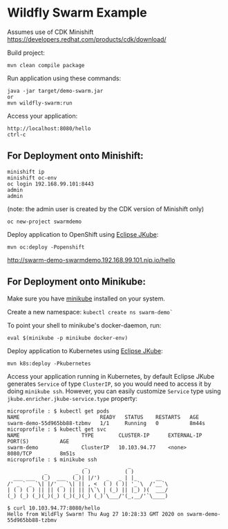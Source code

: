 # Wildfly Swarm Example

Assumes use of CDK Minishift
https://developers.redhat.com/products/cdk/download/

Build project:
```
mvn clean compile package
```
Run application using these commands:

```
java -jar target/demo-swarm.jar
or
mvn wildfly-swarm:run
```

Access your application:
```
http://localhost:8080/hello
ctrl-c
```

## For Deployment onto Minishift:
```
minishift ip
minishift oc-env
oc login 192.168.99.101:8443
admin
admin
```

(note: the admin user is created by the CDK version of Minishift only)

```
oc new-project swarmdemo
```

Deploy application to OpenShift using [Eclipse JKube](https://www.eclipse.org/jkube/):
```
mvn oc:deploy -Popenshift
```

http://swarm-demo-swarmdemo.192.168.99.101.nip.io/hello

## For Deployment onto Minikube:

Make sure you have [minikube](https://github.com/kubernetes/minikube) installed on your system.

Create a new namespace:
``
kubectl create ns swarm-demo`
``

To point your shell to minikube's docker-daemon, run:
```
eval $(minikube -p minikube docker-env)
```
Deploy application to Kubernetes using [Eclipse JKube](https://www.eclipse.org/jkube/):
```
mvn k8s:deploy -Pkubernetes
```

Access your application running in Kubernetes, by default Eclipse JKube generates `Service` of type `ClusterIP`, so you would need to access it by doing `minikube ssh`. However, you can easily customize `Service` type using `jkube.enricher.jkube-service.type` property:
```
microprofile : $ kubectl get pods
NAME                          READY   STATUS    RESTARTS   AGE
swarm-demo-55d965bb88-tzbmv   1/1     Running   0          8m44s
microprofile : $ kubectl get svc
NAME                    TYPE        CLUSTER-IP      EXTERNAL-IP   PORT(S)          AGE
swarm-demo              ClusterIP   10.103.94.77    <none>        8080/TCP         8m51s
microprofile : $ minikube ssh
                         _             _            
            _         _ ( )           ( )           
  ___ ___  (_)  ___  (_)| |/')  _   _ | |_      __  
/' _ ` _ `\| |/' _ `\| || , <  ( ) ( )| '_`\  /'__`\
| ( ) ( ) || || ( ) || || |\`\ | (_) || |_) )(  ___/
(_) (_) (_)(_)(_) (_)(_)(_) (_)`\___/'(_,__/'`\____)

$ curl 10.103.94.77:8080/hello
Hello from WildFly Swarm! Thu Aug 27 10:28:33 GMT 2020 on swarm-demo-55d965bb88-tzbmv
```

